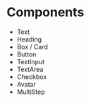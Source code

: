 # Components

- Text
- Heading
- Box / Card
- Button
- TextInput
- TextArea
- Checkbox
- Avatar
- MultiStep